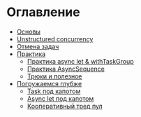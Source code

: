 # Оглавление

- [Основы](./beginning.md)
- [Unstructured concurrency](./unstructurred.md)
- [Отмена задач](./task_cancellation.md)
- [Практика](./welcome_practice.md)
    - [Практика async let & withTaskGroup](./practice_cat.md)
    - [Практика AsyncSequence](./async_sequence.md)
    - [Трюки и полезное](./task_tips.md)
- [Погружаемся глубже](./dive_deeper.md)
    - [Task под капотом](./task_hood.md)
    - [Async let под капотом](./async_let_under_the_hood.md)
    - [Кооперативный тред пул]()
<!-- - [Терминология]() -->
